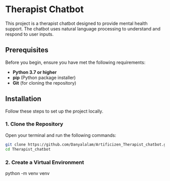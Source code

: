 # Therapist Chatbot

This project is a therapist chatbot designed to provide mental health support. The chatbot uses natural language processing to understand and respond to user inputs.

## Prerequisites

Before you begin, ensure you have met the following requirements:

- **Python 3.7 or higher**
- **pip** (Python package installer)
- **Git** (for cloning the repository)

## Installation

Follow these steps to set up the project locally.

### 1. Clone the Repository

Open your terminal and run the following commands:

```bash
git clone https://github.com/Danyalalam/Artificizen_Therapist_chatbot.git
cd Therapist_chatbot
```


### 2. Create a Virtual Environment

python -m venv venv


